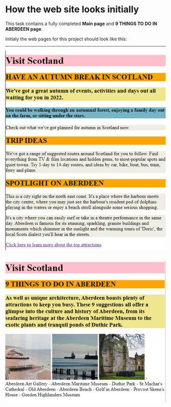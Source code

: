 # How the web site looks initially

This task contains a fully completed **Main page** and **9 THINGS TO DO IN ABERDEEN page**.

Initialy the web pages for this project should look like this:

---
![image](image.png)

![image](image_2.png)
---

